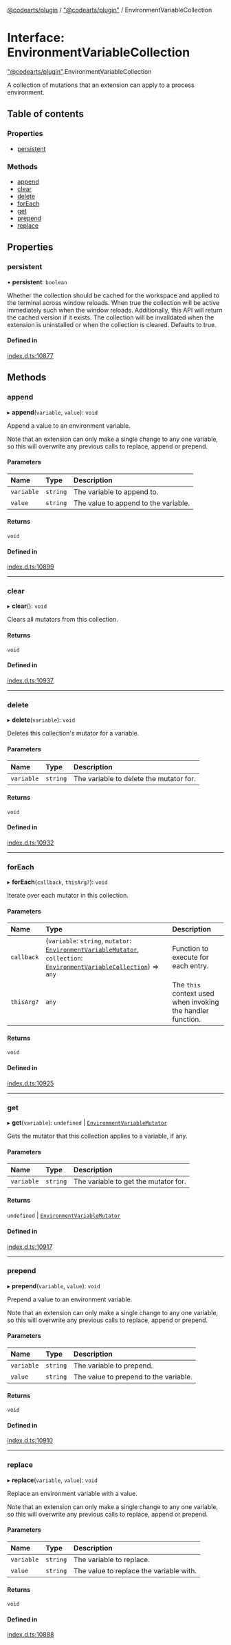 [@codearts/plugin](../README.md) / ["@codearts/plugin"](../modules/_codearts_plugin_.md) / EnvironmentVariableCollection

# Interface: EnvironmentVariableCollection

["@codearts/plugin"](../modules/_codearts_plugin_.md).EnvironmentVariableCollection

A collection of mutations that an extension can apply to a process environment.

## Table of contents

### Properties

- [persistent](codearts_plugin_.EnvironmentVariableCollection.md#persistent)

### Methods

- [append](codearts_plugin_.EnvironmentVariableCollection.md#append)
- [clear](codearts_plugin_.EnvironmentVariableCollection.md#clear)
- [delete](codearts_plugin_.EnvironmentVariableCollection.md#delete)
- [forEach](codearts_plugin_.EnvironmentVariableCollection.md#foreach)
- [get](codearts_plugin_.EnvironmentVariableCollection.md#get)
- [prepend](codearts_plugin_.EnvironmentVariableCollection.md#prepend)
- [replace](codearts_plugin_.EnvironmentVariableCollection.md#replace)

## Properties

### persistent

• **persistent**: `boolean`

Whether the collection should be cached for the workspace and applied to the terminal
across window reloads. When true the collection will be active immediately such when the
window reloads. Additionally, this API will return the cached version if it exists. The
collection will be invalidated when the extension is uninstalled or when the collection
is cleared. Defaults to true.

#### Defined in

[index.d.ts:10877](https://github.com/huaweicloud/cloudide-plugin-api/blob/a055dd0/index.d.ts#L10877)

## Methods

### append

▸ **append**(`variable`, `value`): `void`

Append a value to an environment variable.

Note that an extension can only make a single change to any one variable, so this will
overwrite any previous calls to replace, append or prepend.

#### Parameters

| Name | Type | Description |
| :------ | :------ | :------ |
| `variable` | `string` | The variable to append to. |
| `value` | `string` | The value to append to the variable. |

#### Returns

`void`

#### Defined in

[index.d.ts:10899](https://github.com/huaweicloud/cloudide-plugin-api/blob/a055dd0/index.d.ts#L10899)

___

### clear

▸ **clear**(): `void`

Clears all mutators from this collection.

#### Returns

`void`

#### Defined in

[index.d.ts:10937](https://github.com/huaweicloud/cloudide-plugin-api/blob/a055dd0/index.d.ts#L10937)

___

### delete

▸ **delete**(`variable`): `void`

Deletes this collection's mutator for a variable.

#### Parameters

| Name | Type | Description |
| :------ | :------ | :------ |
| `variable` | `string` | The variable to delete the mutator for. |

#### Returns

`void`

#### Defined in

[index.d.ts:10932](https://github.com/huaweicloud/cloudide-plugin-api/blob/a055dd0/index.d.ts#L10932)

___

### forEach

▸ **forEach**(`callback`, `thisArg?`): `void`

Iterate over each mutator in this collection.

#### Parameters

| Name | Type | Description |
| :------ | :------ | :------ |
| `callback` | (`variable`: `string`, `mutator`: [`EnvironmentVariableMutator`](codearts_plugin_.EnvironmentVariableMutator.md), `collection`: [`EnvironmentVariableCollection`](codearts_plugin_.EnvironmentVariableCollection.md)) => `any` | Function to execute for each entry. |
| `thisArg?` | `any` | The `this` context used when invoking the handler function. |

#### Returns

`void`

#### Defined in

[index.d.ts:10925](https://github.com/huaweicloud/cloudide-plugin-api/blob/a055dd0/index.d.ts#L10925)

___

### get

▸ **get**(`variable`): `undefined` \| [`EnvironmentVariableMutator`](codearts_plugin_.EnvironmentVariableMutator.md)

Gets the mutator that this collection applies to a variable, if any.

#### Parameters

| Name | Type | Description |
| :------ | :------ | :------ |
| `variable` | `string` | The variable to get the mutator for. |

#### Returns

`undefined` \| [`EnvironmentVariableMutator`](codearts_plugin_.EnvironmentVariableMutator.md)

#### Defined in

[index.d.ts:10917](https://github.com/huaweicloud/cloudide-plugin-api/blob/a055dd0/index.d.ts#L10917)

___

### prepend

▸ **prepend**(`variable`, `value`): `void`

Prepend a value to an environment variable.

Note that an extension can only make a single change to any one variable, so this will
overwrite any previous calls to replace, append or prepend.

#### Parameters

| Name | Type | Description |
| :------ | :------ | :------ |
| `variable` | `string` | The variable to prepend. |
| `value` | `string` | The value to prepend to the variable. |

#### Returns

`void`

#### Defined in

[index.d.ts:10910](https://github.com/huaweicloud/cloudide-plugin-api/blob/a055dd0/index.d.ts#L10910)

___

### replace

▸ **replace**(`variable`, `value`): `void`

Replace an environment variable with a value.

Note that an extension can only make a single change to any one variable, so this will
overwrite any previous calls to replace, append or prepend.

#### Parameters

| Name | Type | Description |
| :------ | :------ | :------ |
| `variable` | `string` | The variable to replace. |
| `value` | `string` | The value to replace the variable with. |

#### Returns

`void`

#### Defined in

[index.d.ts:10888](https://github.com/huaweicloud/cloudide-plugin-api/blob/a055dd0/index.d.ts#L10888)
